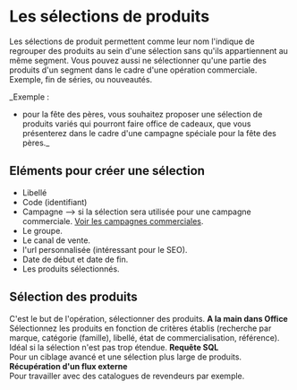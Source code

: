 # Les sélections de produits

Les sélections de produit permettent comme leur nom l'indique de regrouper des produits au sein d'une sélection sans qu'ils appartiennent au même segment. Vous pouvez aussi ne sélectionner qu'une partie des produits d'un segment dans le cadre d'une opération commerciale. Exemple, fin de séries, ou nouveautés.

_Exemple : 
- pour la fête des pères, vous souhaitez proposer une sélection de produits variés qui pourront faire office de cadeaux, que vous présenterez dans le cadre d'une campagne spéciale pour la fête des pères._

## Eléments pour créer une sélection 
- Libellé 
- Code (identifiant)
- Campagne --> si la sélection sera utilisée pour une campagne commerciale. [Voir les campagnes commerciales](https://aide.altazion.com/fr-fr/guide/vendre/omnicanal/campagne.html).
- Le groupe.
- Le canal de vente.
- l'url personnalisée (intéressant pour le SEO).
- Date de début et date de fin.
- Les produits sélectionnés. 

## Sélection des produits 
C'est le but de l'opération, sélectionner des produits. 
**A la main dans Office**  
Sélectionnez les produits en fonction de critères établis (recherche par marque, catégorie (famille), libellé, état de commercialisation, référence). Idéal si la sélection n'est pas trop étendue. 
**Requête SQL**  
Pour un ciblage avancé et une sélection plus large de produits.
**Récupération d'un flux externe**  
Pour travailler avec des catalogues de revendeurs par exemple.

